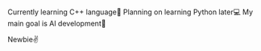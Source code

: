 Currently learning C++ language🗿
Planning on learning Python later💻
My main goal is AI development🤖

Newbie✌
